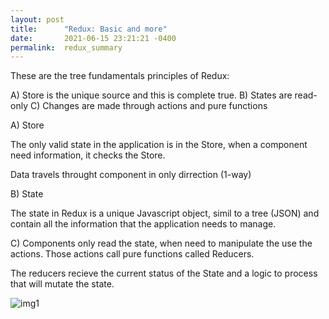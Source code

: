 ```yaml
---
layout: post
title:      "Redux: Basic and more"
date:       2021-06-15 23:21:21 -0400
permalink:  redux_summary
---
```



These are the tree fundamentals principles of Redux:

A)  Store is the unique source and this is complete true.
B)  States are read-only
C)  Changes are made through actions and pure functions


A) Store

The only valid state in the application is in the Store, when a component need information, it checks the Store.

Data travels throught component in only dirrection (1-way)

B) State

The state in Redux is a unique Javascript object, simil to a tree (JSON) and contain all the information that the application needs to manage.

C) Components only read the state, when need to manipulate the use the actions. Those actions call pure functions  called Reducers.

The reducers recieve the current status of the State and a logic to process that will mutate the state.

![img1](https://www.redhikari.com/clients/learnco/blog1.png)










